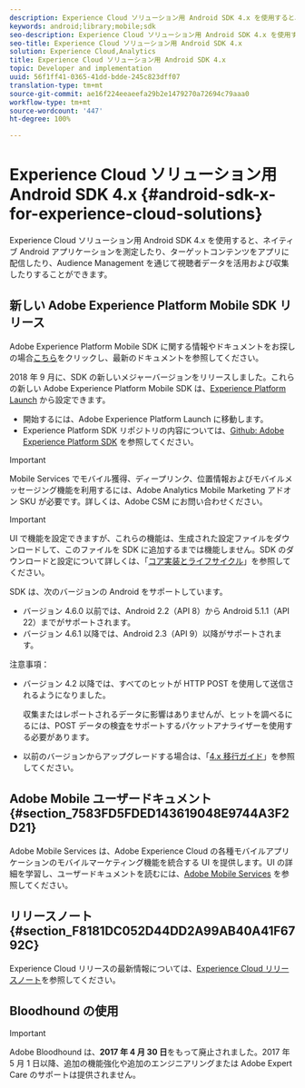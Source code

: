 ```yaml
---
description: Experience Cloud ソリューション用 Android SDK 4.x を使用すると、ネイティブ Android アプリケーションを測定したり、ターゲットコンテンツをアプリに配信したり、Audience Management を通じて視聴者データを活用および収集したりすることができます。
keywords: android;library;mobile;sdk
seo-description: Experience Cloud ソリューション用 Android SDK 4.x を使用すると、ネイティブ Android アプリケーションを測定したり、ターゲットコンテンツをアプリに配信したり、Audience Management を通じて視聴者データを活用および収集したりすることができます。
seo-title: Experience Cloud ソリューション用 Android SDK 4.x
solution: Experience Cloud,Analytics
title: Experience Cloud ソリューション用 Android SDK 4.x
topic: Developer and implementation
uuid: 56f1ff41-0365-41dd-bdde-245c823dff07
translation-type: tm+mt
source-git-commit: ae16f224eeaeefa29b2e1479270a72694c79aaa0
workflow-type: tm+mt
source-wordcount: '447'
ht-degree: 100%

---
```



# Experience Cloud ソリューション用 Android SDK 4.x {#android-sdk-x-for-experience-cloud-solutions}

Experience Cloud ソリューション用 Android SDK 4.x を使用すると、ネイティブ Android アプリケーションを測定したり、ターゲットコンテンツをアプリに配信したり、Audience Management を通じて視聴者データを活用および収集したりすることができます。

## 新しい Adobe Experience Platform Mobile SDK リリース

Adobe Experience Platform Mobile SDK に関する情報やドキュメントをお探しの場合[こちら](https://aep-sdks.gitbook.io/docs/)をクリックし、最新のドキュメントを参照してください。

2018 年 9 月に、SDK の新しいメジャーバージョンをリリースしました。これらの新しい Adobe Experience Platform Mobile SDK は、[Experience Platform Launch](https://www.adobe.com/jp/experience-platform/launch.html) から設定できます。

* 開始するには、Adobe Experience Platform Launch に移動します。
* Experience Platform SDK リポジトリの内容については、[Github: Adobe Experience Platform SDK](https://github.com/Adobe-Marketing-Cloud/acp-sdks) を参照してください。

>[!IMPORTANT]
>
>Mobile Services でモバイル獲得、ディープリンク、位置情報およびモバイルメッセージング機能を利用するには、Adobe Analytics Mobile Marketing アドオン SKU が必要です。詳しくは、Adobe CSM にお問い合わせください。

>[!IMPORTANT]
>
>UI で機能を設定できますが、これらの機能は、生成された設定ファイルをダウンロードして、このファイルを SDK に追加するまでは機能しません。SDK のダウンロードと設定について詳しくは、「[コア実装とライフサイクル](/help/android/getting-started/dev-qs.md)」を参照してください。

SDK は、次のバージョンの Android をサポートしています。

* バージョン 4.6.0 以前では、Android 2.2（API 8）から Android 5.1.1（API 22）までがサポートされます。
* バージョン 4.6.1 以降では、Android 2.3（API 9）以降がサポートされます。

注意事項：

* バージョン 4.2 以降では、すべてのヒットが HTTP POST を使用して送信されるようになりました。

   収集またはレポートされるデータに影響はありませんが、ヒットを調べるにるには、POST データの検査をサポートするパケットアナライザーを使用する必要があります。

* 以前のバージョンからアップグレードする場合は、「[4.x 移行ガイド](/help/android/getting-started/migration-v3.md)」を参照してください。

## Adobe Mobile ユーザードキュメント {#section_7583FD5FDED143619048E9744A3F2D21}

Adobe Mobile Services は、Adobe Experience Cloud の各種モバイルアプリケーションのモバイルマーケティング機能を統合する UI を提供します。UI の詳細を学習し、ユーザードキュメントを読むには、[Adobe Mobile Services](https://docs.adobe.com/content/help/ja-JP/mobile-services/using/home.html) を参照してください。

## リリースノート {#section_F8181DC052D44DD2A99AB40A41F6792C}

Experience Cloud リリースの最新情報については、[Experience Cloud リリースノート](https://docs.adobe.com/content/help/ja-JP/release-notes/experience-cloud/current.html)を参照してください。

## Bloodhound の使用

>[!IMPORTANT]
>
>Adobe Bloodhound は、**2017 年 4 月 30 日**&#x200B;をもって廃止されました。2017 年 5 月 1 日以降、追加の機能強化や追加のエンジニアリングまたは Adobe Expert Care のサポートは提供されません。
